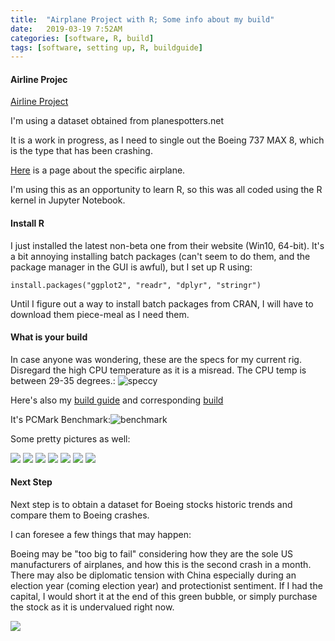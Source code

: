 ```yaml
---
title:  "Airplane Project with R; Some info about my build"
date:   2019-03-19 7:52AM
categories: [software, R, build]
tags: [software, setting up, R, buildguide]
---
```


#### Airline Projec

[Airline Project](https://prettypositron.github.io/minimal/Airline%20Project.html)

I'm using a dataset obtained from planespotters.net

It is a work in progress, as I need to single out the Boeing 737 MAX 8, which is the type that has been crashing.

[Here](https://www.planespotters.net/production-list/Boeing/737/737-MAX-8) is a page about the specific airplane.

I'm using this as an opportunity to learn R, so this was all coded using the R kernel in Jupyter Notebook.



#### Install R

I just installed the latest non-beta one from their website (Win10, 64-bit). It's a bit annoying installing batch packages (can't seem to do them, and the package manager in the GUI is awful), but I set up R using:

`install.packages("ggplot2", "readr", "dplyr", "stringr")`

Until I figure out a way to install batch packages from CRAN, I will have to download them piece-meal as I need them.

#### What is your build

In case anyone was wondering, these are the specs for my current rig. Disregard the high CPU temperature as it is a misread. The CPU temp is between 29-35 degrees.:
![speccy](https://prettypositron.github.io/minimal/images/speccy.png "speccy")

Here's also my [build guide](https://pcpartpicker.com/guide/JcLrxr/deep-learning-and-gaming-rig) and corresponding [build](https://pcpartpicker.com/b/zdTBD3)

It's PCMark Benchmark:![benchmark](https://prettypositron.github.io/minimal/images/pcmark10.png "benchmark")

Some pretty pictures as well:

![](https://prettypositron.github.io/minimal/images/IMG_20190314_192354.jpg)
![](https://prettypositron.github.io/minimal/images/IMG_20190314_192434.jpg)
![](https://prettypositron.github.io/minimal/images/IMG_20190314_192437.jpg)
![](https://prettypositron.github.io/minimal/images/IMG_20190314_192441.jpg)
![](https://prettypositron.github.io/minimal/images/IMG_20190314_193114.jpg)
![](https://prettypositron.github.io/minimal/images/IMG_20190314_193124.jpg)
![](https://prettypositron.github.io/minimal/images/IMG_20190314_193130.jpg)

#### Next Step

Next step is to obtain a dataset for Boeing stocks historic trends and compare them to Boeing crashes.

I can foresee a few things that may happen:

Boeing may be "too big to fail" considering how they are the sole US manufacturers of airplanes, and how this is the second crash in a month. There may also be diplomatic tension with China especially during an election year (coming election year) and protectionist sentiment. If I had the capital, I would short it at the end of this green bubble, or simply purchase the stock as it is undervalued right now.

![](https://prettypositron.github.io/minimal/images/boeing.jpg)
